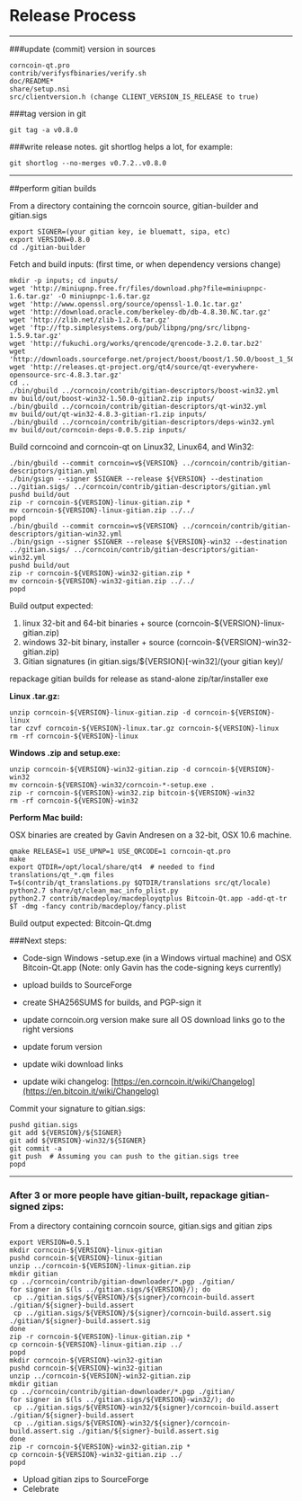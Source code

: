 Release Process
====================

* * *

###update (commit) version in sources


	corncoin-qt.pro
	contrib/verifysfbinaries/verify.sh
	doc/README*
	share/setup.nsi
	src/clientversion.h (change CLIENT_VERSION_IS_RELEASE to true)

###tag version in git

	git tag -a v0.8.0

###write release notes. git shortlog helps a lot, for example:

	git shortlog --no-merges v0.7.2..v0.8.0

* * *

##perform gitian builds

 From a directory containing the corncoin source, gitian-builder and gitian.sigs
  
	export SIGNER=(your gitian key, ie bluematt, sipa, etc)
	export VERSION=0.8.0
	cd ./gitian-builder

 Fetch and build inputs: (first time, or when dependency versions change)

	mkdir -p inputs; cd inputs/
	wget 'http://miniupnp.free.fr/files/download.php?file=miniupnpc-1.6.tar.gz' -O miniupnpc-1.6.tar.gz
	wget 'http://www.openssl.org/source/openssl-1.0.1c.tar.gz'
	wget 'http://download.oracle.com/berkeley-db/db-4.8.30.NC.tar.gz'
	wget 'http://zlib.net/zlib-1.2.6.tar.gz'
	wget 'ftp://ftp.simplesystems.org/pub/libpng/png/src/libpng-1.5.9.tar.gz'
	wget 'http://fukuchi.org/works/qrencode/qrencode-3.2.0.tar.bz2'
	wget 'http://downloads.sourceforge.net/project/boost/boost/1.50.0/boost_1_50_0.tar.bz2'
	wget 'http://releases.qt-project.org/qt4/source/qt-everywhere-opensource-src-4.8.3.tar.gz'
	cd ..
	./bin/gbuild ../corncoin/contrib/gitian-descriptors/boost-win32.yml
	mv build/out/boost-win32-1.50.0-gitian2.zip inputs/
	./bin/gbuild ../corncoin/contrib/gitian-descriptors/qt-win32.yml
	mv build/out/qt-win32-4.8.3-gitian-r1.zip inputs/
	./bin/gbuild ../corncoin/contrib/gitian-descriptors/deps-win32.yml
	mv build/out/corncoin-deps-0.0.5.zip inputs/

 Build corncoind and corncoin-qt on Linux32, Linux64, and Win32:
  
	./bin/gbuild --commit corncoin=v${VERSION} ../corncoin/contrib/gitian-descriptors/gitian.yml
	./bin/gsign --signer $SIGNER --release ${VERSION} --destination ../gitian.sigs/ ../corncoin/contrib/gitian-descriptors/gitian.yml
	pushd build/out
	zip -r corncoin-${VERSION}-linux-gitian.zip *
	mv corncoin-${VERSION}-linux-gitian.zip ../../
	popd
	./bin/gbuild --commit corncoin=v${VERSION} ../corncoin/contrib/gitian-descriptors/gitian-win32.yml
	./bin/gsign --signer $SIGNER --release ${VERSION}-win32 --destination ../gitian.sigs/ ../corncoin/contrib/gitian-descriptors/gitian-win32.yml
	pushd build/out
	zip -r corncoin-${VERSION}-win32-gitian.zip *
	mv corncoin-${VERSION}-win32-gitian.zip ../../
	popd

  Build output expected:

  1. linux 32-bit and 64-bit binaries + source (corncoin-${VERSION}-linux-gitian.zip)
  2. windows 32-bit binary, installer + source (corncoin-${VERSION}-win32-gitian.zip)
  3. Gitian signatures (in gitian.sigs/${VERSION}[-win32]/(your gitian key)/

repackage gitian builds for release as stand-alone zip/tar/installer exe

**Linux .tar.gz:**

	unzip corncoin-${VERSION}-linux-gitian.zip -d corncoin-${VERSION}-linux
	tar czvf corncoin-${VERSION}-linux.tar.gz corncoin-${VERSION}-linux
	rm -rf corncoin-${VERSION}-linux

**Windows .zip and setup.exe:**

	unzip corncoin-${VERSION}-win32-gitian.zip -d corncoin-${VERSION}-win32
	mv corncoin-${VERSION}-win32/corncoin-*-setup.exe .
	zip -r corncoin-${VERSION}-win32.zip bitcoin-${VERSION}-win32
	rm -rf corncoin-${VERSION}-win32

**Perform Mac build:**

  OSX binaries are created by Gavin Andresen on a 32-bit, OSX 10.6 machine.

	qmake RELEASE=1 USE_UPNP=1 USE_QRCODE=1 corncoin-qt.pro
	make
	export QTDIR=/opt/local/share/qt4  # needed to find translations/qt_*.qm files
	T=$(contrib/qt_translations.py $QTDIR/translations src/qt/locale)
	python2.7 share/qt/clean_mac_info_plist.py
	python2.7 contrib/macdeploy/macdeployqtplus Bitcoin-Qt.app -add-qt-tr $T -dmg -fancy contrib/macdeploy/fancy.plist

 Build output expected: Bitcoin-Qt.dmg

###Next steps:

* Code-sign Windows -setup.exe (in a Windows virtual machine) and
  OSX Bitcoin-Qt.app (Note: only Gavin has the code-signing keys currently)

* upload builds to SourceForge

* create SHA256SUMS for builds, and PGP-sign it

* update corncoin.org version
  make sure all OS download links go to the right versions

* update forum version

* update wiki download links

* update wiki changelog: [https://en.corncoin.it/wiki/Changelog](https://en.bitcoin.it/wiki/Changelog)

Commit your signature to gitian.sigs:

	pushd gitian.sigs
	git add ${VERSION}/${SIGNER}
	git add ${VERSION}-win32/${SIGNER}
	git commit -a
	git push  # Assuming you can push to the gitian.sigs tree
	popd

-------------------------------------------------------------------------

### After 3 or more people have gitian-built, repackage gitian-signed zips:

From a directory containing corncoin source, gitian.sigs and gitian zips

	export VERSION=0.5.1
	mkdir corncoin-${VERSION}-linux-gitian
	pushd corncoin-${VERSION}-linux-gitian
	unzip ../corncoin-${VERSION}-linux-gitian.zip
	mkdir gitian
	cp ../corncoin/contrib/gitian-downloader/*.pgp ./gitian/
	for signer in $(ls ../gitian.sigs/${VERSION}/); do
	 cp ../gitian.sigs/${VERSION}/${signer}/corncoin-build.assert ./gitian/${signer}-build.assert
	 cp ../gitian.sigs/${VERSION}/${signer}/corncoin-build.assert.sig ./gitian/${signer}-build.assert.sig
	done
	zip -r corncoin-${VERSION}-linux-gitian.zip *
	cp corncoin-${VERSION}-linux-gitian.zip ../
	popd
	mkdir corncoin-${VERSION}-win32-gitian
	pushd corncoin-${VERSION}-win32-gitian
	unzip ../corncoin-${VERSION}-win32-gitian.zip
	mkdir gitian
	cp ../corncoin/contrib/gitian-downloader/*.pgp ./gitian/
	for signer in $(ls ../gitian.sigs/${VERSION}-win32/); do
	 cp ../gitian.sigs/${VERSION}-win32/${signer}/corncoin-build.assert ./gitian/${signer}-build.assert
	 cp ../gitian.sigs/${VERSION}-win32/${signer}/corncoin-build.assert.sig ./gitian/${signer}-build.assert.sig
	done
	zip -r corncoin-${VERSION}-win32-gitian.zip *
	cp corncoin-${VERSION}-win32-gitian.zip ../
	popd

- Upload gitian zips to SourceForge
- Celebrate 
